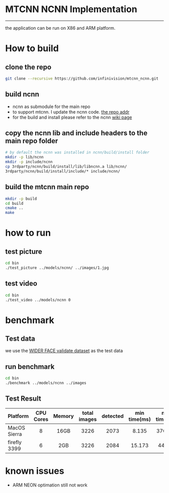 # MTCNN NCNN Implementation
-----------------------------
the application can be run on X86 and ARM platform.

# How to build
## clone the repo
```sh
git clone --recursive https://github.com/infinivision/mtcnn_ncnn.git
```

## build ncnn
* ncnn as submodule for the main repo
* to support mtcnn. I update the ncnn code. [the repo addr](https://github.com/infinivision/ncnn.git) 
* for the build and install please refer to the ncnn [wiki page](https://github.com/Tencent/ncnn/wiki/how-to-build)

## copy the ncnn lib and include headers to the main repo folder
```sh
# by default the ncnn was installed in ncnn/build/install folder
mkdir -p lib/ncnn
mkdir -p include/ncnn
cp 3rdparty/ncnn/build/install/lib/libncnn.a lib/ncnn/
3rdparty/ncnn/build/install/include/* include/ncnn/
```

## build the mtcnn main repo
```sh
mkdir -p build
cd build
cmake ..
make
```

# how to run
## test picture
```sh
cd bin
./test_picture ../models/ncnn/ ../images/1.jpg
```
## test video
```sh
cd bin
./test_video ../models/ncnn 0
```

# benchmark
## Test data
we use the [WIDER FACE validate dataset](http://mmlab.ie.cuhk.edu.hk/projects/WIDERFace/) as the test data

## run benchmark
```sh
cd bin
./benchmark ../models/ncnn ../images
```

## Test Result
| Platform   | CPU Cores |  Memory  |  total images |   detected   |  min time(ms) | max time(ms) | avg time(ms) |
| --------   | :-----:    | :----:   | :----:        |    :----:    |    :----:  | :----:    | :----:    |
| MacOS Sierra | 8    |   16GB  |   3226     |  2073     |   8.135    |   370.677    |   51.99      |
| firefly 3399 | 6    |   2GB     |   3226       |   2084      |   15.173     |   4463.3    |    301.3    |


# known issues
* ARM NEON optimation still not work